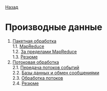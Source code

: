 [Назад](../README.md)

# Производные данные 

1. [Пакетная обработка](1_PackageProcessing.md)  
   1.1. [MapReduce](1_PackageProcessing.md#mapreduce)  
   1.2. [За пределами MapReduce](1_PackageProcessing.md#за-пределами-mapreduce)  
   1.3. [Резюме](1_PackageProcessing.md#резюме)  
2. [Потоковая обработка](2_StreamProcessing.md)  
   2.1. [Передача потоков событий](2_StreamProcessing.md#передача-потоков-событий)  
   2.2. [Базы данных и обмен сообщениями](2_StreamProcessing.md#базы-данных-и-обмен-сообщениями)  
   2.3. [Обработка потоков](2_StreamProcessing.md#обработка-потоков)  
   2.4. [Резюме](2_StreamProcessing.md#резюме)  
